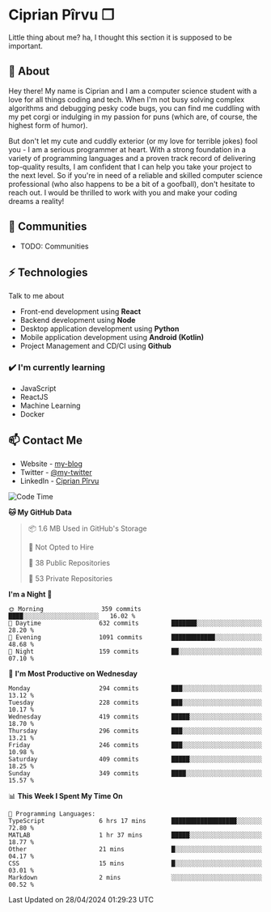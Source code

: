 # Ciprian Pîrvu ❐

Little thing about me? ha, I thought this section it is supposed to be important.

## 🧐 About

Hey there! My name is Ciprian and I am a computer science student with a love for all things coding and tech. When I'm not busy solving complex algorithms and debugging pesky code bugs, you can find me cuddling with my pet corgi or indulging in my passion for puns (which are, of course, the highest form of humor).

But don't let my cute and cuddly exterior (or my love for terrible jokes) fool you - I am a serious programmer at heart. With a strong foundation in a variety of programming languages and a proven track record of delivering top-quality results, I am confident that I can help you take your project to the next level. So if you're in need of a reliable and skilled computer science professional (who also happens to be a bit of a goofball), don't hesitate to reach out. I would be thrilled to work with you and make your coding dreams a reality!

## 👯 Communities

-   TODO: Communities

## ⚡ Technologies

Talk to me about

-   Front-end development using **React**
-   Backend development using **Node**
-   Desktop application development using **Python**
-   Mobile application development using **Android (Kotlin)**
-   Project Management and CD/CI using **Github**

### ✔️ I'm currently learning

-   JavaScript
-   ReactJS
-   Machine Learning
-   Docker

## 📫 Contact Me

-   Website - [my-blog]()
-   Twitter - [@my-twitter]()
-   LinkedIn - [Ciprian Pîrvu](https://www.linkedin.com/in/p%C3%AErvu-ciprian-cristian-4415991b1/)

<!--START_SECTION:waka-->
![Code Time](http://img.shields.io/badge/Code%20Time-2%2C009%20hrs%2020%20mins-blue)

**🐱 My GitHub Data** 

> 📦 1.6 MB Used in GitHub's Storage 
 > 
> 🚫 Not Opted to Hire
 > 
> 📜 38 Public Repositories 
 > 
> 🔑 53 Private Repositories 
 > 
**I'm a Night 🦉** 

```text
🌞 Morning                359 commits         ████░░░░░░░░░░░░░░░░░░░░░   16.02 % 
🌆 Daytime                632 commits         ███████░░░░░░░░░░░░░░░░░░   28.20 % 
🌃 Evening                1091 commits        ████████████░░░░░░░░░░░░░   48.68 % 
🌙 Night                  159 commits         ██░░░░░░░░░░░░░░░░░░░░░░░   07.10 % 
```
📅 **I'm Most Productive on Wednesday** 

```text
Monday                   294 commits         ███░░░░░░░░░░░░░░░░░░░░░░   13.12 % 
Tuesday                  228 commits         ███░░░░░░░░░░░░░░░░░░░░░░   10.17 % 
Wednesday                419 commits         █████░░░░░░░░░░░░░░░░░░░░   18.70 % 
Thursday                 296 commits         ███░░░░░░░░░░░░░░░░░░░░░░   13.21 % 
Friday                   246 commits         ███░░░░░░░░░░░░░░░░░░░░░░   10.98 % 
Saturday                 409 commits         █████░░░░░░░░░░░░░░░░░░░░   18.25 % 
Sunday                   349 commits         ████░░░░░░░░░░░░░░░░░░░░░   15.57 % 
```


📊 **This Week I Spent My Time On** 

```text
💬 Programming Languages: 
TypeScript               6 hrs 17 mins       ██████████████████░░░░░░░   72.80 % 
MATLAB                   1 hr 37 mins        █████░░░░░░░░░░░░░░░░░░░░   18.77 % 
Other                    21 mins             █░░░░░░░░░░░░░░░░░░░░░░░░   04.17 % 
CSS                      15 mins             █░░░░░░░░░░░░░░░░░░░░░░░░   03.01 % 
Markdown                 2 mins              ░░░░░░░░░░░░░░░░░░░░░░░░░   00.52 % 
```


 Last Updated on 28/04/2024 01:29:23 UTC
<!--END_SECTION:waka-->
